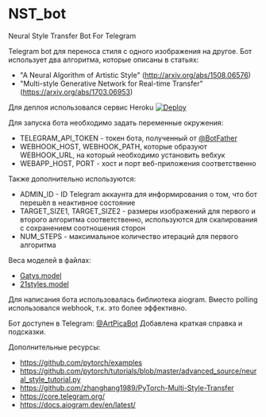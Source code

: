 # NST_bot
Neural Style Transfer Bot For Telegram

Telegram bot для переноса стиля с одного изображения на другое.
Бот использует два алгоритма, которые описаны в статьях:
- "A Neural Algorithm of Artistic Style" (http://arxiv.org/abs/1508.06576)
- "Multi-style Generative Network for Real-time Transfer" (https://arxiv.org/abs/1703.06953)

Для деплоя использовался сервис Heroku [![Deploy](https://www.herokucdn.com/deploy/button.svg)](https://heroku.com/deploy?template=https://github.com/Alex-Norden/NST_bot)

Для запуска бота необходимо задать переменные окружения:
- TELEGRAM_API_TOKEN - токен бота, полученный от [@BotFather](https://t.me/BotFather)
- WEBHOOK_HOST, WEBHOOK_PATH, которые образуют WEBHOOK_URL, на который необходимо установить вебхук
- WEBAPP_HOST, PORT - хост и порт веб-приложения соответственно

Также дополнительно используются:
- ADMIN_ID - ID Telegram аккаунта для информирования о том, что бот перешёл в неактивное состояние
- TARGET_SIZE1, TARGET_SIZE2 - размеры изображений для первого и второго алгоритма соответственно, используются для скалирования с сохранением соотношения сторон
- NUM_STEPS - максимальное количество итераций для первого алгоритма

Веса моделей в файлах:
- [Gatys.model](resources/Gatys.model)
- [21styles.model](resources/21styles.model)

Для написания бота использовалась библиотека aiogram.
Вместо polling использовался webhook, т.к. это более эффективно.

Бот доступен в Telegram: [@ArtPicaBot](https://t.me/ArtPicaBot)
Добавлена краткая справка и подсказки.


Дополнительные ресурсы:

- https://github.com/pytorch/examples
- https://github.com/pytorch/tutorials/blob/master/advanced_source/neural_style_tutorial.py
- https://github.com/zhanghang1989/PyTorch-Multi-Style-Transfer
- https://core.telegram.org/
- https://docs.aiogram.dev/en/latest/
